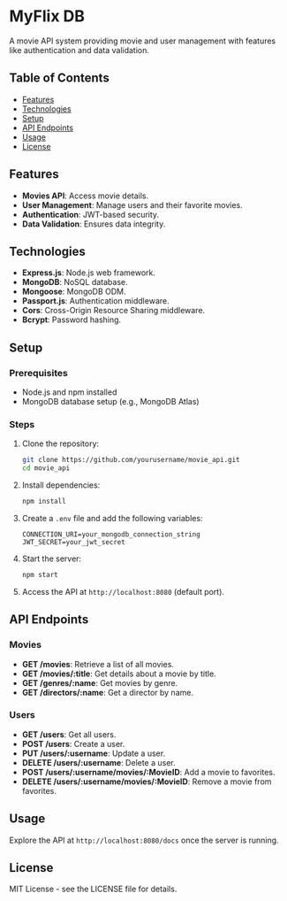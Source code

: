# MyFlix DB

A movie API system providing movie and user management with features like authentication and data validation.

## Table of Contents

- [Features](#features)
- [Technologies](#technologies)
- [Setup](#setup)
- [API Endpoints](#api-endpoints)
- [Usage](#usage)
- [License](#license)

## Features

- **Movies API**: Access movie details.
- **User Management**: Manage users and their favorite movies.
- **Authentication**: JWT-based security.
- **Data Validation**: Ensures data integrity.

## Technologies

- **Express.js**: Node.js web framework.
- **MongoDB**: NoSQL database.
- **Mongoose**: MongoDB ODM.
- **Passport.js**: Authentication middleware.
- **Cors**: Cross-Origin Resource Sharing middleware.
- **Bcrypt**: Password hashing.

## Setup

### Prerequisites
- Node.js and npm installed
- MongoDB database setup (e.g., MongoDB Atlas)

### Steps
1. Clone the repository:
   ```bash
   git clone https://github.com/yourusername/movie_api.git
   cd movie_api
   ```
2. Install dependencies:
   ```bash
   npm install
   ```
3. Create a `.env` file and add the following variables:
   ```env
   CONNECTION_URI=your_mongodb_connection_string
   JWT_SECRET=your_jwt_secret
   ```
4. Start the server:
   ```bash
   npm start
   ```
5. Access the API at `http://localhost:8080` (default port).

## API Endpoints

### Movies
- **GET /movies**: Retrieve a list of all movies.
- **GET /movies/:title**: Get details about a movie by title.
- **GET /genres/:name**: Get movies by genre.
- **GET /directors/:name**: Get a director by name.

### Users
- **GET /users**: Get all users.
- **POST /users**: Create a user.
- **PUT /users/:username**: Update a user.
- **DELETE /users/:username**: Delete a user.
- **POST /users/:username/movies/:MovieID**: Add a movie to favorites.
- **DELETE /users/:username/movies/:MovieID**: Remove a movie from favorites.

## Usage

Explore the API at `http://localhost:8080/docs` once the server is running.

## License

MIT License - see the LICENSE file for details.

